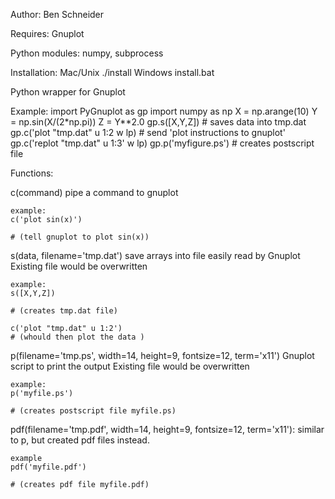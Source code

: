 Author: Ben Schneider

Requires:
Gnuplot

Python modules:
numpy, subprocess

Installation:
Mac/Unix
./install
Windows
install.bat


Python wrapper for Gnuplot

Example:
    import PyGnuplot as gp
    import numpy as np
    X = np.arange(10)
    Y = np.sin(X/(2*np.pi))
    Z = Y**2.0
    gp.s([X,Y,Z])  # saves data into tmp.dat
    gp.c('plot "tmp.dat" u 1:2 w lp)  # send 'plot instructions to gnuplot'
    gp.c('replot "tmp.dat" u 1:3' w lp)
    gp.p('myfigure.ps')  # creates postscript file


Functions:

c(command)
	pipe a command to gnuplot

	example:
	c('plot sin(x)')

	# (tell gnuplot to plot sin(x))

s(data, filename='tmp.dat')
	save arrays into file easily read by Gnuplot
	Existing file would be overwritten

	example:
	s([X,Y,Z])

	# (creates tmp.dat file)

	c('plot "tmp.dat" u 1:2')
	# (whould then plot the data )

p(filename='tmp.ps', width=14, height=9, fontsize=12, term='x11')
	Gnuplot script to print the output
	Existing file would be overwritten

	example:
	p('myfile.ps')

	# (creates postscript file myfile.ps)

pdf(filename='tmp.pdf', width=14, height=9, fontsize=12, term='x11'):
	similar to p, but created pdf files instead.

	example
	pdf('myfile.pdf')

	# (creates pdf file myfile.pdf)
